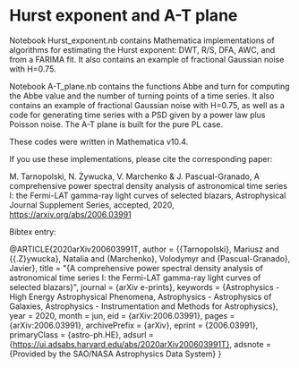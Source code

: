 # Hurst exponent and A-T plane

Notebook Hurst_exponent.nb contains Mathematica implementations of algorithms for estimating the Hurst exponent: DWT, R/S, DFA, AWC, and from a FARIMA fit. It also contains an example of fractional Gaussian noise with H=0.75.

Notebook A-T_plane.nb contains the functions Abbe and turn for computing the Abbe value and the number of turning points of a time series. It also contains an example of fractional Gaussian noise with H=0.75, as well as a code for generating time series with a PSD given by a power law plus Poisson noise. The A-T plane is built for the pure PL case.

These codes were written in Mathematica v10.4.

If you use these implementations, please cite the corresponding paper:

M. Tarnopolski, N. Żywucka, V. Marchenko & J. Pascual-Granado, A comprehensive power spectral density analysis of astronomical time series I: the Fermi-LAT gamma-ray light curves of selected blazars, Astrophysical Journal Supplement Series, accepted, 2020, https://arxiv.org/abs/2006.03991

Bibtex entry:

@ARTICLE{2020arXiv200603991T,
       author = {{Tarnopolski}, Mariusz and {{\.Z}ywucka}, Natalia and
         {Marchenko}, Volodymyr and {Pascual-Granado}, Javier},
        title = "{A comprehensive power spectral density analysis of astronomical time series I: the Fermi-LAT gamma-ray light curves of selected blazars}",
      journal = {arXiv e-prints},
     keywords = {Astrophysics - High Energy Astrophysical Phenomena, Astrophysics - Astrophysics of Galaxies, Astrophysics - Instrumentation and Methods for Astrophysics},
         year = 2020,
        month = jun,
          eid = {arXiv:2006.03991},
        pages = {arXiv:2006.03991},
archivePrefix = {arXiv},
       eprint = {2006.03991},
 primaryClass = {astro-ph.HE},
       adsurl = {https://ui.adsabs.harvard.edu/abs/2020arXiv200603991T},
      adsnote = {Provided by the SAO/NASA Astrophysics Data System}
}
